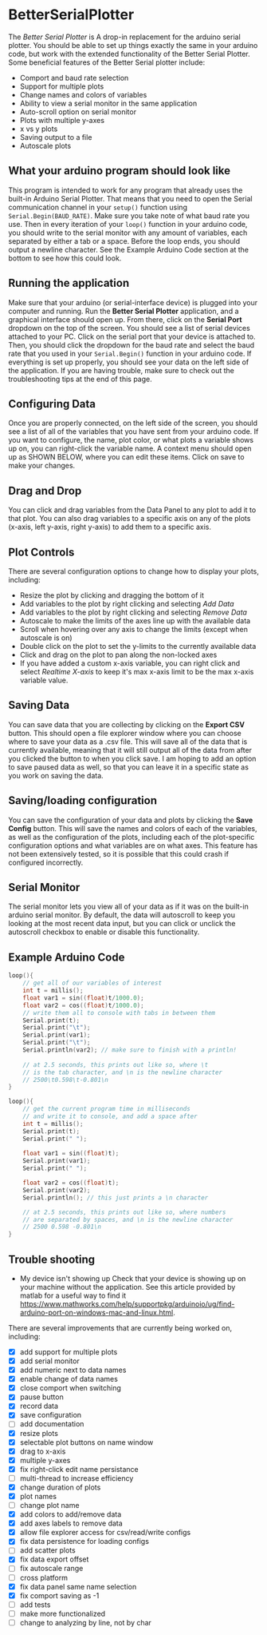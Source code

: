 # BetterSerialPlotter
The *Better Serial Plotter* is A drop-in replacement for the arduino serial plotter. You should be able to set up things exactly the same in your arduino code, but work with the extended functionality of the Better Serial Plotter. Some beneficial features of the Better Serial plotter include:
- Comport and baud rate selection
- Support for multiple plots
- Change names and colors of variables
- Ability to view a serial monitor in the same application
- Auto-scroll option on serial monitor
- Plots with multiple y-axes
- x vs y plots
- Saving output to a file
- Autoscale plots

## What your arduino program should look like
This program is intended to work for any program that already uses the built-in Arduino Serial Plotter. That means that you need to open the Serial communication channel in your `setup()` function using `Serial.Begin(BAUD_RATE)`. Make sure you take note of what baud rate you use. Then in every iteration of your `loop()` function in your arduino code, you should write to the serial monitor with any amount of variables, each separated by either a tab or a space. Before the loop ends, you should output a newline character. See the Example Arduino Code section at the bottom to see how this could look.

## Running the application

Make sure that your arduino (or serial-interface device) is plugged into your computer and running. Run the **Better Serial Plotter** application, and a graphical interface should open up. From there, click on the **Serial Port** dropdown on the top of the screen. You should see a list of serial devices attached to your PC. Click on the serial port that your device is attached to. Then, you should click the dropdown for the baud rate and select the baud rate that you used in your `Serial.Begin()` function in your arduino code. If everything is set up properly, you should see your data on the left side of the application. If you are having trouble, make sure to check out the troubleshooting tips at the end of this page.

## Configuring Data

Once you are properly connected, on the left side of the screen, you should see a list of all of the variables that you have sent from your arduino code. If you want to configure, the name, plot color, or what plots a variable shows up on, you can right-click the variable name. A context menu should open up as SHOWN BELOW, where you can edit these items. Click on save to make your changes. 

## Drag and Drop

You can click and drag variables from the Data Panel to any plot to add it to that plot. You can also drag variables to a specific axis on any of the plots (x-axis, left y-axis, right y-axis) to add them to a specific axis.

## Plot Controls

There are several configuration options to change how to display your plots, including:
- Resize the plot by clicking and dragging the bottom of it
- Add variables to the plot by right clicking and selecting *Add Data*
- Add variables to the plot by right clicking and selecting *Remove Data*
- Autoscale to make the limits of the axes line up with the available data
- Scroll when hovering over any axis to change the limits (except when autoscale is on)
- Double click on the plot to set the y-limits to the currently available data
- Click and drag on the plot to pan along the non-locked axes
- If you have added a custom x-axis variable, you can right click and select *Realtime X-axis* to keep it's max x-axis limit to be the max x-axis variable value.

## Saving Data

You can save data that you are collecting by clicking on the **Export CSV** button. This should open a file explorer window where you can choose where to save your data as a .csv file. This will save all of the data that is currently available, meaning that it will still output all of the data from after you clicked the button to when you click save. I am hoping to add an option to save paused data as well, so that you can leave it in a specific state as you work on saving the data.

## Saving/loading configuration

You can save the configuration of your data and plots by clicking the **Save Config** button. This will save the names and colors of each of the variables, as well as the configuration of the plots, including each of the plot-specific configuration options and what variables are on what axes. This feature has not been extensively tested, so it is possible that this could crash if configured incorrectly.

## Serial Monitor

The serial monitor lets you view all of your data as if it was on the built-in arduino serial monitor. By default, the data will autoscroll to keep you looking at the most recent data input, but you can click or unclick the autoscroll checkbox to enable or disable this functionality.

## Example Arduino Code

```cpp
loop(){
    // get all of our variables of interest
    int t = millis();
    float var1 = sin((float)t/1000.0);
    float var2 = cos((float)t/1000.0);
    // write them all to console with tabs in between them
    Serial.print(t);
    Serial.print("\t");
    Serial.print(var1);
    Serial.print("\t");
    Serial.println(var2); // make sure to finish with a println!
    
    // at 2.5 seconds, this prints out like so, where \t
    // is the tab character, and \n is the newline character
    // 2500\t0.598\t-0.801\n
}
```

```cpp
loop(){
    // get the current program time in milliseconds
    // and write it to console, and add a space after
    int t = millis();
    Serial.print(t);
    Serial.print(" ");
    
    float var1 = sin((float)t);
    Serial.print(var1);
    Serial.print(" ");

    float var2 = cos((float)t);
    Serial.print(var2);
    Serial.println(); // this just prints a \n character

    // at 2.5 seconds, this prints out like so, where numbers
    // are separated by spaces, and \n is the newline character
    // 2500 0.598 -0.801\n
}
```

## Trouble shooting
- My device isn't showing up
Check that your device is showing up on your machine without the application. See this article provided by matlab for a useful way to find it https://www.mathworks.com/help/supportpkg/arduinoio/ug/find-arduino-port-on-windows-mac-and-linux.html.


There are several improvements that are currently being worked on, including:
- [x] add support for multiple plots
- [x] add serial monitor
- [x] add numeric next to data names
- [x] enable change of data names
- [x] close comport when switching
- [x] pause button
- [x] record data
- [x] save configuration
- [ ] add documentation
- [x] resize plots
- [x] selectable plot buttons on name window
- [x] drag to x-axis
- [x] multiple y-axes
- [x] fix right-click edit name persistance
- [ ] multi-thread to increase efficiency
- [x] change duration of plots
- [x] plot names
- [ ] change plot name
- [x] add colors to add/remove data
- [x] add axes labels to remove data
- [x] allow file explorer access for csv/read/write configs
- [x] fix data persistence for loading configs
- [ ] add scatter plots
- [x] fix data export offset
- [ ] fix autoscale range
- [ ] cross platform
- [x] fix data panel same name selection
- [x] fix comport saving as -1
- [ ] add tests
- [ ] make more functionalized
- [ ] change to analyzing by line, not by char